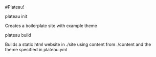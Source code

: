 #Plateau!

  plateau init

Creates a boilerplate site with example theme

  plateau build
  
Builds a static html website in ./site using content from ./content and the theme specified in plateau.yml